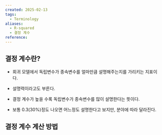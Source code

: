 ```yaml
---
created: 2025-02-13
tags:
  - Terminology
aliases:
  - R-squared
  - 결정 계수
reference:
---
```

## 결정 계수란?
- 회귀 모델에서 독립변수가 종속변수를 얼마만큼 설명해주는지를 가리키는 지표이다.
- 설명력이라고도 부른다.
- 결정 계수가 높을 수록 독립변수가 종속변수를 많이 설명한다는 뜻이다.

- 보통 0.3(30%)정도 나오면 어느정도 설명한다고 보지만, 분야에 따라 달라진다.

## 결정 계수 계산 방법
